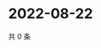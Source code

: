 # 2022-08-22

共 0 条

<!-- BEGIN WEIBO -->
<!-- 最后更新时间 Mon Aug 22 2022 07:15:54 GMT+0800 (China Standard Time) -->

<!-- END WEIBO -->
